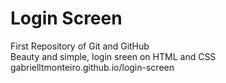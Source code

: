 # Login Screen
 First Repository of Git and GitHub </br>
 Beauty and simple, login sreen on HTML and CSS
      gabrielltmonteiro.github.io/login-screen
